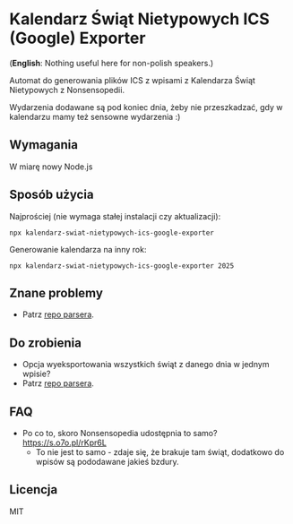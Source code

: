 # Kalendarz Świąt Nietypowych ICS (Google) Exporter

(**English**: Nothing useful here for non-polish speakers.)

Automat do generowania plików ICS z wpisami z Kalendarza Świąt Nietypowych z Nonsensopedii.

Wydarzenia dodawane są pod koniec dnia, żeby nie przeszkadzać, gdy w kalendarzu mamy też sensowne wydarzenia :)

## Wymagania

W miarę nowy Node.js

## Sposób użycia

Najprościej (nie wymaga stałej instalacji czy aktualizacji):

`npx kalendarz-swiat-nietypowych-ics-google-exporter`

Generowanie kalendarza na inny rok:

`npx kalendarz-swiat-nietypowych-ics-google-exporter 2025`

## Znane problemy

- Patrz [repo parsera](https://github.com/dzek69/kalendarz-swiat-nietypowych-parser).

## Do zrobienia

- Opcja wyeksportowania wszystkich świąt z danego dnia w jednym wpisie?
- Patrz [repo parsera](https://github.com/dzek69/kalendarz-swiat-nietypowych-parser).

## FAQ

- Po co to, skoro Nonsensopedia udostępnia to samo? https://s.o7o.pl/rKpr6L
  - To nie jest to samo - zdaje się, że brakuje tam świąt, dodatkowo do wpisów są pododawane jakieś bzdury.

## Licencja

MIT
